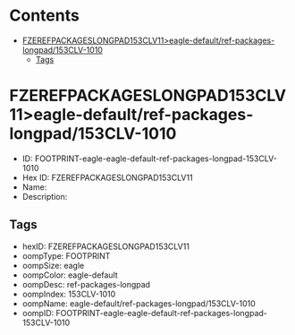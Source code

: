



Contents
========

* [FZEREFPACKAGESLONGPAD153CLV11>eagle-default/ref-packages-longpad/153CLV-1010](#fzerefpackageslongpad153clv11eagle-defaultref-packages-longpad153clv-1010)
	* [Tags](#tags)

# FZEREFPACKAGESLONGPAD153CLV11>eagle-default/ref-packages-longpad/153CLV-1010

- ID: FOOTPRINT-eagle-eagle-default-ref-packages-longpad-153CLV-1010
- Hex ID: FZEREFPACKAGESLONGPAD153CLV11
- Name: 
- Description: 

## Tags

- hexID: FZEREFPACKAGESLONGPAD153CLV11
- oompType: FOOTPRINT
- oompSize: eagle
- oompColor: eagle-default
- oompDesc: ref-packages-longpad
- oompIndex: 153CLV-1010
- oompName: eagle-default/ref-packages-longpad/153CLV-1010
- oompID: FOOTPRINT-eagle-eagle-default-ref-packages-longpad-153CLV-1010
